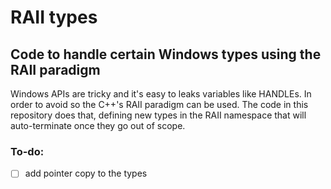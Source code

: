 # RAII types
## Code to handle certain Windows types using the RAII paradigm
Windows APIs are tricky and it's easy to leaks variables like HANDLEs. In order to avoid so the C++'s RAII paradigm can be used. The code in this repository does that, defining new types in the RAII namespace that will auto-terminate once they go out of scope.

### To-do:
- [ ] add pointer copy to the types
